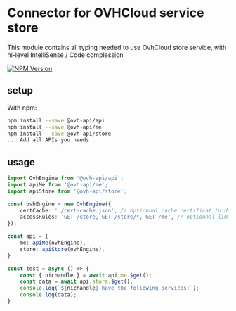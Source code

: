 # Connector for OVHCloud service store

This module contains all typing needed to use OvhCloud store service, with hi-level IntelliSense / Code complession

[![NPM Version](https://img.shields.io/npm/v/@ovh-api/store.svg?style=flat)](https://www.npmjs.org/package/@ovh-api/store)

## setup

With npm:
````bash
npm install --save @ovh-api/api
npm install --save @ovh-api/me
npm install --save @ovh-api/store
... Add all APIs you needs
````

## usage

````typescript
import OvhEngine from '@ovh-api/api';
import apiMe from '@ovh-api/me';
import apiStore from '@ovh-api/store';

const ovhEngine = new OvhEngine({ 
    certCache: './cert-cache.json', // optionnal cache certificat to disk
    accessRules: 'GET /store, GET /store/*, GET /me', // optionnal limit the requested privileges.
});

const api = {
    me: apiMe(ovhEngine),
    store: apiStore(ovhEngine),
}

const test = async () => {
    const { nichandle } = await api.me.$get();
    const data = await api.store.$get();
    console.log(`${nichandle} have the following services:`);
    console.log(data);
}

````